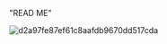 "READ ME"


![d2a97fe87ef61c8aafdb9670dd517cda](https://github.com/G0nzal0zz/TM_Machine_Learning/assets/114907786/96a1cb8f-6dd0-402e-8f2f-3bda91434b40)
